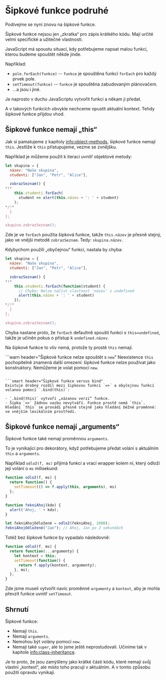 # Šipkové funkce podruhé

Podívejme se nyní znovu na šipkové funkce.

Šipkové funkce nejsou jen „zkratka“ pro zápis krátkého kódu. Mají určité velmi specifické a užitečné vlastnosti.

JavaScript má spoustu situací, kdy potřebujeme napsat malou funkci, kterou budeme spouštět někde jinde.

Například:

- `pole.forEach(funkce)` -- `funkce` je spouštěna funkcí `forEach` pro každý prvek pole.
- `setTimeout(funkce)` -- `funkce` je spouštěna zabudovaným plánovačem.
- ...a jsou i jiné.

Je naprosto v duchu JavaScriptu vytvořit funkci a někam ji předat.

A v takových funkcích obvykle nechceme opustit aktuální kontext. Tehdy šipkové funkce přijdou vhod.

## Šipkové funkce nemají „this“

Jak si pamatujeme z kapitoly <info:object-methods>, šipkové funkce nemají `this`. Jestliže k `this` přistupujeme, vezme se zvnějšku.

Například je můžeme použít k iteraci uvnitř objektové metody:

```js run
let skupina = {
  název: "Naše skupina",
  studenti: ["Jan", "Petr", "Alice"],

  zobrazSeznam() {
*!*
    this.studenti.forEach(
      student => alert(this.název + ': ' + student)
    );
*/!*
  }
};

skupina.zobrazSeznam();
```

Zde je ve `forEach` použita šipková funkce, takže `this.název` je přesně stejný, jako ve vnější metodě `zobrazSeznam`. Tedy: `skupina.název`.

Kdybychom použili „obyčejnou“ funkci, nastala by chyba:

```js run
let skupina = {
  název: "Naše skupina",
  studenti: ["Jan", "Petr", "Alice"],

  zobrazSeznam() {
*!*
    this.studenti.forEach(function(student) {
      // Chyba: Nelze načíst vlastnost 'název' z undefined
      alert(this.název + ': ' + student)
    });
*/!*
  }
};

skupina.zobrazSeznam();
```

Chyba nastane proto, že `forEach` defaultně spouští funkci s `this=undefined`, takže je učiněn pokus o přístup k `undefined.název`.

Na šipkové funkce to vliv nemá, protože ty prostě `this` nemají.

```warn header="Šipkové funkce nelze spouštět s `new`"
Neexistence `this` pochopitelně znamená další omezení: šipkové funkce nelze používat jako konstruktory. Nemůžeme je volat pomocí `new`.
```

```smart header="Šipkové funkce versus bind"
Existuje drobný rozdíl mezi šipkovou funkcí `=>` a obyčejnou funkcí volanou pomocí `.bind(this)`:

- `.bind(this)` vytvoří „vázanou verzi“ funkce.
- Šipka `=>` žádnou vazbu nevytváří. Funkce prostě nemá `this`. Hledání `this` se provádí přesně stejně jako hledání běžné proměnné: ve vnějším lexikálním prostředí.
```

## Šipkové funkce nemají „arguments“

Šipkové funkce také nemají proměnnou `arguments`.

To je vynikající pro dekorátory, když potřebujeme předat volání s aktuálním `this` a `arguments`.

Například `odlož(f, ms)` přijímá funkci a vrací wrapper kolem ní, který odloží její volání o `ms` milisekund:

```js run
function odlož(f, ms) {
  return function() {
    setTimeout(() => f.apply(this, arguments), ms)
  };
}

function řekniAhoj(kdo) {
  alert('Ahoj, ' + kdo);
}

let řekniAhojOdložené = odlož(řekniAhoj, 2000);
řekniAhojOdložené("Jan"); // Ahoj, Jan po 2 sekundách
```

Totéž bez šipkové funkce by vypadalo následovně:

```js
function odlož(f, ms) {
  return function(...argumenty) {
    let kontext = this;
    setTimeout(function() {
      return f.apply(kontext, argumenty);
    }, ms);
  };
}
```

Zde jsme museli vytvořit navíc proměnné `argumenty` a `kontext`, aby je mohla převzít funkce uvnitř `setTimeout`.

## Shrnutí

Šipkové funkce:

- Nemají `this`.
- Nemají `arguments`.
- Nemohou být volány pomocí `new`.
- Nemají také `super`, ale to jsme ještě neprostudovali. Učiníme tak v kapitole <info:class-inheritance>.

Je to proto, že jsou zamýšleny jako krátké části kódu, které nemají svůj vlastní „kontext“, ale místo toho pracují v aktuálním. A v tomto způsobu použití opravdu vynikají.